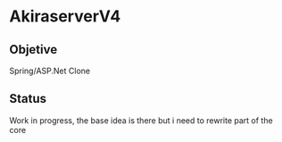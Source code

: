 # AkiraserverV4

## Objetive

Spring/ASP.Net Clone

## Status

Work in progress, the base idea is there but i need to rewrite part of the core
